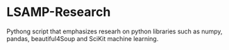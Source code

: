 # LSAMP-Research
Pythong script that emphasizes researh on python libraries such as numpy, pandas, beautiful4Soup and SciKit machine learning. 
